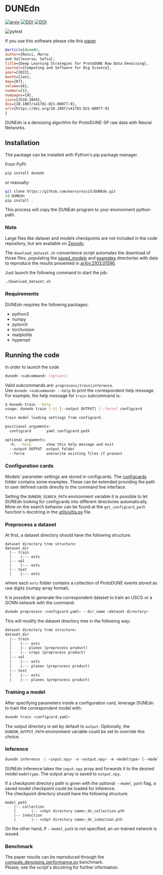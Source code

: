 # DUNEdn

[![arxiv](https://img.shields.io/badge/arXiv-hep--ph%2F2103.01596-%23B31B1B.svg)](https://arxiv.org/abs/2103.01596)
[![DOI](https://zenodo.org/badge/248536693.svg)](https://zenodo.org/badge/latestdoi/248536693)
[![DOI](https://zenodo.org/badge/DOI/10.5281/zenodo.6599305.svg)](https://doi.org/10.5281/zenodo.6599305)

![pytest](https://github.com/N3PDF/pdfflow/workflows/pytest/badge.svg)

If you use this software please cite this [paper](https://doi.org/10.1007/s41781-021-00077-9)

```bibtex
@article{dunedn,
author={Rossi, Marco
and Vallecorsa, Sofia},
title={Deep Learning Strategies for ProtoDUNE Raw Data Denoising},
journal={Computing and Software for Big Science},
year={2022},
month={Jan},
day={07},
volume={6},
number={1},
numpages={9},
issn={2510-2044},
doi={10.1007/s41781-021-00077-9},
url={https://doi.org/10.1007/s41781-021-00077-9}
}
```

DUNEdn is a denoising algorithm for ProtoDUNE-SP raw data with Neural Networks.

## Installation

The package can be installed with Python's pip package manager.

From PyPI:

```bash
pip install dunedn
```

or manually:

```bash
git clone https://github.com/marcorossi5/DUNEdn.git
cd DUNEdn
pip install .
```

This process will copy the DUNEdn program to your environment python path.

### Note

Large files like dataset and models checkpoints are not included in the code
repository, but are available on [Zenodo](https://doi.org/10.5281/zenodo.6599305).

The `download_dataset.sh` convenience script automates the download of those
files, populating the [saved_models](saved_models) and [examples](examples)
directories with data to reproduce the results presented in
[arXiv:2103.01596](https://arxiv.org/abs/2103.01596).

Just launch the following command to start the job:

```bash
./download_dataset.sh
```

### Requirements

DUNEdn requires the following packages:

- python3
- numpy
- pytorch
- torchvision
- matplotlib
- hyperopt

## Running the code

In order to launch the code

```bash
dunedn <subcommand> [options]
```

Valid subcommands are: `preprocess|train|inference`.  
Use `dunedn <subcommand> --help` to print the correspondent help message.  
For example, the help message for `train` subcommand is:

```bash
$ dunedn train --help
usage: dunedn train [-h] [--output OUTPUT] [--force] configcard

Train model loading settings from configcard.

positional arguments:
  configcard       yaml configcard path

optional arguments:
  -h, --help       show this help message and exit
  --output OUTPUT  output folder
  --force          overwrite existing files if present
```

### Configuration cards

Models' parameter settings are stored in configcards. The [configcards](configcards)
folder contains some examples. These can be extended providing the path to user
defined cards directly to the command line interface.

Setting the `DUNEDN_SEARCH_PATH` environment variable it is possible to let DUNEdn
looking for configcards into different directories automatically. More on the
search behavior can be found at the `get_configcard_path` function's docstring
in the [utils/ultis.py](src/dunedn/utils/utils.py) file.

### Preprocess a dataset

At first, a dataset directory should have the following structure:

```text
dataset directory tree structure:
dataset_dir
  |-- train
  |    |--- evts
  |-- val
  |    |--- evts
  |-- test
  |    |--- evts
```

where each `evts` folder contains a collection of ProtoDUNE events stored as raw
digits (numpy array format).

It is possible to generate the correspondent dataset to train an USCG or a GCNN
network with the command:

```bash
dunedn preprocess <configcard.yaml> --dir_name <dataset directory>
```

This will modify the dataset directory tree in the following way:

```txt
dataset directory tree structure:
dataset_dir
  |-- train
  |    |--- evts
  |    |-- planes (preprocess product)
  |    |-- crops (preprocess product)
  |-- val
  |    |--- evts
  |    |--- planes (preprocess product)
  |-- test
  |    |--- evts
  |    |--- planes (preprocess product)
```

### Training a model

After specifying parameters inside a configuration card, leverage DUNEdn to train
the correspondent model with:

```bash
dunedn train <configcard.yaml>
```

The output directory is set by default to `output`. Optionally, the
`DUNEDN_OUTPUT_PATH` environment variable could be set to override this choice.

### Inference

```bash
dunedn inference -i <input.npy> -o <output.npy> -m <modeltype> [--model_path <checkpoint.pth>]
```

DUNEdn inference takes the `input.npy` array and forwards it to the desired model
`modeltype`. The output array is saved to `output.npy`.

If a checkpoint directory path is given with the optional `--model_path` flag, a
saved model checkpoint could be loaded for inference.  
The checkpoint directory should have the following structure:

```text
model_path
    |-- collection
    |       |-- <ckpt directory name>_dn_collection.pth
    |-- induction
    |       |-- <ckpt directory name>_dn_induction.pth
```

On the other hand, if `--model_path` is not specified, an un-trained network is issued.

### Benchmark

The paper results can be reproduced through the
[compute_denoising_performance.py](benchmarks/compute_denoising_performance.py) benchmark.  
Please, see the script's docstring for further information.
